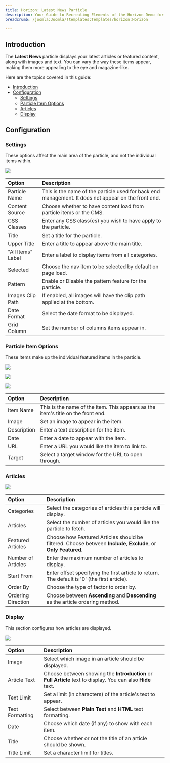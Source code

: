 ```yaml
---
title: Horizon: Latest News Particle
description: Your Guide to Recreating Elements of the Horizon Demo for Joomla
breadcrumb: /joomla:Joomla/!templates:Templates/horizon:Horizon

---
```


## Introduction

The **Latest News** particle displays your latest articles or featured content, along with images and text. You can vary the way these items appear, making them more appealing to the eye and magazine-like.

Here are the topics covered in this guide:

- [Introduction](#introduction)
- [Configuration](#configuration)
  - [Settings](#settings)
  - [Particle Item Options](#particle-item-options)
  - [Articles](#articles)
  - [Display](#display)

## Configuration

### Settings

These options affect the main area of the particle, and not the individual items within.

![](assets/particle_latestnews2.png)

| Option            | Description                                                                                         |
| :-------------    | :-------------------------------------------------------------------------------------------------- |
| Particle Name     | This is the name of the particle used for back end management. It does not appear on the front end. |
| Content Source    | Choose whether to have content load from particle items or the CMS.                                 |
| CSS Classes       | Enter any CSS class(es) you wish to have apply to the particle.                                     |
| Title             | Set a title for the particle.                                                                       |
| Upper Title       | Enter a title to appear above the main title.                                                       |
| "All Items" Label | Enter a label to display items from all categories.                                                 |
| Selected          | Choose the nav item to be selected by default on page load.                                         |
| Pattern           | Enable or Disable the pattern feature for the particle.                                             |
| Images Clip Path  | If enabled, all images will have the clip path applied at the bottom.                               |
| Date Format       | Select the date format to be displayed.                                                             |
| Grid Column       | Set the number of columns items appear in.                                                          |

### Particle Item Options

These items make up the individual featured items in the particle.

![](assets/particle_latestnews3.png)

![](assets/particle_latestnews4.png)

![](assets/particle_latestnews5.png)

| Option      | Description                                                                      |
| :---------- | :------------------------------------------------------------------------------- |
| Item Name   | This is the name of the item. This appears as the item's title on the front end. |
| Image       | Set an image to appear in the item.                                              |
| Description | Enter a text description for the item.                                           |
| Date        | Enter a date to appear with the item.                                            |
| URL         | Enter a URL you would like the item to link to.                                  |
| Target      | Select a target window for the URL to open through.                              |

### Articles

![](assets/particle_latestnews6.png)

| Option             | Description                                                                                                     |
| :----------------- | :-------------------------------------------------------------------------------------------------------------- |
| Categories         | Select the categories of articles this particle will display.                                                   |
| Articles           | Select the number of articles you would like the particle to fetch.                                             |
| Featured Articles  | Choose how Featured Articles should be filtered. Choose between **Include**, **Exclude**, or **Only Featured**. |
| Number of Articles | Enter the maximum number of articles to display.                                                                |
| Start From         | Enter offset specifying the first article to return. The default is '0' (the first article).                    |
| Order By           | Choose the type of factor to order by.                                                                          |
| Ordering Direction | Choose between **Ascending** and **Descending** as the article ordering method.                                 |

### Display

This section configures how articles are displayed.

![](assets/particle_latestnews7.png)

| Option          | Description                                                                                                  |
| :-----          | :-----                                                                                                       |
| Image           | Select which image in an article should be displayed.                                                        |
| Article Text    | Choose between showing the **Introduction** or **Full Article** text to display. You can also **Hide** text. |
| Text Limit      | Set a limit (in characters) of the article's text to appear.                                                 |
| Text Formatting | Select between **Plain Text** and **HTML** text formatting.                                                  |
| Date            | Choose which date (if any) to show with each item.                                                           |
| Title           | Choose whether or not the title of an article should be shown.                                               |
| Title Limit     | Set a character limit for titles.                                                                            |